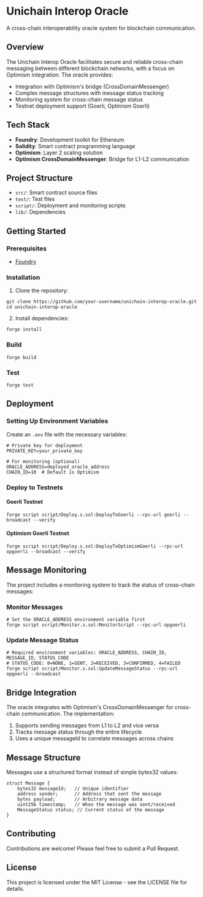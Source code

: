 # Unichain Interop Oracle

A cross-chain interoperability oracle system for blockchain communication.

## Overview

The Unichain Interop Oracle facilitates secure and reliable cross-chain messaging between different blockchain networks, with a focus on Optimism integration. The oracle provides:

- Integration with Optimism's bridge (CrossDomainMessenger)
- Complex message structures with message status tracking
- Monitoring system for cross-chain message status
- Testnet deployment support (Goerli, Optimism Goerli)

## Tech Stack

- **Foundry**: Development toolkit for Ethereum
- **Solidity**: Smart contract programming language
- **Optimism**: Layer 2 scaling solution
- **Optimism CrossDomainMessenger**: Bridge for L1-L2 communication

## Project Structure

- `src/`: Smart contract source files
- `test/`: Test files
- `script/`: Deployment and monitoring scripts
- `lib/`: Dependencies

## Getting Started

### Prerequisites

- [Foundry](https://book.getfoundry.sh/getting-started/installation)

### Installation

1. Clone the repository:
```shell
git clone https://github.com/your-username/unichain-interop-oracle.git
cd unichain-interop-oracle
```

2. Install dependencies:
```shell
forge install
```

### Build

```shell
forge build
```

### Test

```shell
forge test
```

## Deployment

### Setting Up Environment Variables

Create an `.env` file with the necessary variables:

```shell
# Private key for deployment
PRIVATE_KEY=your_private_key

# For monitoring (optional)
ORACLE_ADDRESS=deployed_oracle_address
CHAIN_ID=10  # Default is Optimism
```

### Deploy to Testnets

#### Goerli Testnet

```shell
forge script script/Deploy.s.sol:DeployToGoerli --rpc-url goerli --broadcast --verify
```

#### Optimism Goerli Testnet

```shell
forge script script/Deploy.s.sol:DeployToOptimismGoerli --rpc-url opgoerli --broadcast --verify
```

## Message Monitoring

The project includes a monitoring system to track the status of cross-chain messages:

### Monitor Messages

```shell
# Set the ORACLE_ADDRESS environment variable first
forge script script/Monitor.s.sol:MonitorScript --rpc-url opgoerli
```

### Update Message Status

```shell
# Required environment variables: ORACLE_ADDRESS, CHAIN_ID, MESSAGE_ID, STATUS_CODE
# STATUS_CODE: 0=NONE, 1=SENT, 2=RECEIVED, 3=CONFIRMED, 4=FAILED
forge script script/Monitor.s.sol:UpdateMessageStatus --rpc-url opgoerli --broadcast
```

## Bridge Integration

The oracle integrates with Optimism's CrossDomainMessenger for cross-chain communication. The implementation:

1. Supports sending messages from L1 to L2 and vice versa
2. Tracks message status through the entire lifecycle
3. Uses a unique messageId to correlate messages across chains

## Message Structure

Messages use a structured format instead of simple bytes32 values:

```solidity
struct Message {
    bytes32 messageId;   // Unique identifier
    address sender;      // Address that sent the message
    bytes payload;       // Arbitrary message data
    uint256 timestamp;   // When the message was sent/received
    MessageStatus status; // Current status of the message
}
```

## Contributing

Contributions are welcome! Please feel free to submit a Pull Request.

## License

This project is licensed under the MIT License - see the LICENSE file for details.
